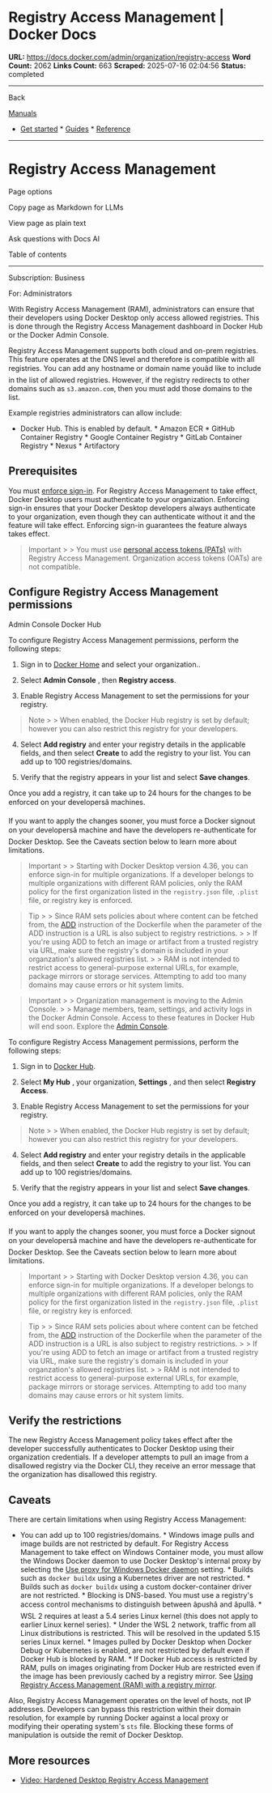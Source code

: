 # Registry Access Management | Docker Docs

**URL:** https://docs.docker.com/admin/organization/registry-access
**Word Count:** 2062
**Links Count:** 663
**Scraped:** 2025-07-16 02:04:56
**Status:** completed

---

Back

[Manuals](https://docs.docker.com/manuals/)

  * [Get started](https://docs.docker.com/get-started/)   * [Guides](https://docs.docker.com/guides/)   * [Reference](https://docs.docker.com/reference/)

* * *

# Registry Access Management

Page options

Copy page as Markdown for LLMs

View page as plain text

Ask questions with Docs AI

Table of contents

* * *

Subscription: Business

For: Administrators

With Registry Access Management \(RAM\), administrators can ensure that their developers using Docker Desktop only access allowed registries. This is done through the Registry Access Management dashboard in Docker Hub or the Docker Admin Console.

Registry Access Management supports both cloud and on-prem registries. This feature operates at the DNS level and therefore is compatible with all registries. You can add any hostname or domain name youâd like to include in the list of allowed registries. However, if the registry redirects to other domains such as `s3.amazon.com`, then you must add those domains to the list.

Example registries administrators can allow include:

  * Docker Hub. This is enabled by default.   * Amazon ECR   * GitHub Container Registry   * Google Container Registry   * GitLab Container Registry   * Nexus   * Artifactory

## Prerequisites

You must [enforce sign-in](https://docs.docker.com/enterprise/security/enforce-sign-in/). For Registry Access Management to take effect, Docker Desktop users must authenticate to your organization. Enforcing sign-in ensures that your Docker Desktop developers always authenticate to your organization, even though they can authenticate without it and the feature will take effect. Enforcing sign-in guarantees the feature always takes effect.

> Important >  > You must use [personal access tokens \(PATs\)](https://docs.docker.com/security/for-developers/access-tokens/) with Registry Access Management. Organization access tokens \(OATs\) are not compatible.

## Configure Registry Access Management permissions

Admin Console  Docker Hub

To configure Registry Access Management permissions, perform the following steps:

  1. Sign in to [Docker Home](https://app.docker.com/) and select your organization..

  2. Select **Admin Console** , then **Registry access**.

  3. Enable Registry Access Management to set the permissions for your registry.

> Note >  > When enabled, the Docker Hub registry is set by default; however you can also restrict this registry for your developers.

  4. Select **Add registry** and enter your registry details in the applicable fields, and then select **Create** to add the registry to your list. You can add up to 100 registries/domains.

  5. Verify that the registry appears in your list and select **Save changes**.

Once you add a registry, it can take up to 24 hours for the changes to be enforced on your developersâ machines.

If you want to apply the changes sooner, you must force a Docker signout on your developersâ machine and have the developers re-authenticate for Docker Desktop. See the Caveats section below to learn more about limitations.

> Important >  > Starting with Docker Desktop version 4.36, you can enforce sign-in for multiple organizations. If a developer belongs to multiple organizations with different RAM policies, only the RAM policy for the first organization listed in the `registry.json` file, `.plist` file, or registry key is enforced.

> Tip >  > Since RAM sets policies about where content can be fetched from, the [ADD](https://docs.docker.com/reference/dockerfile/#add) instruction of the Dockerfile when the parameter of the ADD instruction is a URL is also subject to registry restrictions. >  > If you're using ADD to fetch an image or artifact from a trusted registry via URL, make sure the registry's domain is included in your organzation's allowed registries list. >  > RAM is not intended to restrict access to general-purpose external URLs, for example, package mirrors or storage services. Attempting to add too many domains may cause errors or hit system limits.

> Important >  > Organization management is moving to the Admin Console. >  > Manage members, team, settings, and activity logs in the Docker Admin Console. Access to these features in Docker Hub will end soon. Explore the [Admin Console](https://app.docker.com/admin).

To configure Registry Access Management permissions, perform the following steps:

  1. Sign in to [Docker Hub](https://hub.docker.com).

  2. Select **My Hub** , your organization, **Settings** , and then select **Registry Access**.

  3. Enable Registry Access Management to set the permissions for your registry.

> Note >  > When enabled, the Docker Hub registry is set by default; however you can also restrict this registry for your developers.

  4. Select **Add registry** and enter your registry details in the applicable fields, and then select **Create** to add the registry to your list. You can add up to 100 registries/domains.

  5. Verify that the registry appears in your list and select **Save changes**.

Once you add a registry, it can take up to 24 hours for the changes to be enforced on your developersâ machines.

If you want to apply the changes sooner, you must force a Docker signout on your developersâ machine and have the developers re-authenticate for Docker Desktop. See the Caveats section below to learn more about limitations.

> Important >  > Starting with Docker Desktop version 4.36, you can enforce sign-in for multiple organizations. If a developer belongs to multiple organizations with different RAM policies, only the RAM policy for the first organization listed in the `registry.json` file, `.plist` file, or registry key is enforced.

> Tip >  > Since RAM sets policies about where content can be fetched from, the [ADD](https://docs.docker.com/reference/dockerfile/#add) instruction of the Dockerfile when the parameter of the ADD instruction is a URL is also subject to registry restrictions. >  > If you're using ADD to fetch an image or artifact from a trusted registry via URL, make sure the registry's domain is included in your organzation's allowed registries list. >  > RAM is not intended to restrict access to general-purpose external URLs, for example, package mirrors or storage services. Attempting to add too many domains may cause errors or hit system limits.

## Verify the restrictions

The new Registry Access Management policy takes effect after the developer successfully authenticates to Docker Desktop using their organization credentials. If a developer attempts to pull an image from a disallowed registry via the Docker CLI, they receive an error message that the organization has disallowed this registry.

## Caveats

There are certain limitations when using Registry Access Management:

  * You can add up to 100 registries/domains.   * Windows image pulls and image builds are not restricted by default. For Registry Access Management to take effect on Windows Container mode, you must allow the Windows Docker daemon to use Docker Desktop's internal proxy by selecting the [Use proxy for Windows Docker daemon](https://docs.docker.com/desktop/settings-and-maintenance/settings/#proxies) setting.   * Builds such as `docker buildx` using a Kubernetes driver are not restricted.   * Builds such as `docker buildx` using a custom docker-container driver are not restricted.   * Blocking is DNS-based. You must use a registry's access control mechanisms to distinguish between âpushâ and âpullâ.   * WSL 2 requires at least a 5.4 series Linux kernel \(this does not apply to earlier Linux kernel series\).   * Under the WSL 2 network, traffic from all Linux distributions is restricted. This will be resolved in the updated 5.15 series Linux kernel.   * Images pulled by Docker Desktop when Docker Debug or Kubernetes is enabled, are not restricted by default even if Docker Hub is blocked by RAM.   * If Docker Hub access is restricted by RAM, pulls on images originating from Docker Hub are restricted even if the image has been previously cached by a registry mirror. See [Using Registry Access Management \(RAM\) with a registry mirror](https://docs.docker.com/docker-hub/image-library/mirror/).

Also, Registry Access Management operates on the level of hosts, not IP addresses. Developers can bypass this restriction within their domain resolution, for example by running Docker against a local proxy or modifying their operating system's `sts` file. Blocking these forms of manipulation is outside the remit of Docker Desktop.

## More resources

  * [Video: Hardened Desktop Registry Access Management](https://www.youtube.com/watch?v=l9Z6WJdJC9A)